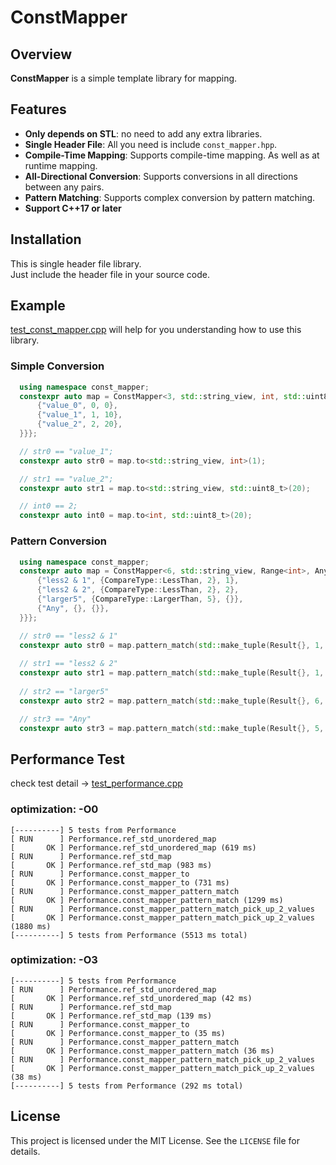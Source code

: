 # ConstMapper
## Overview
**ConstMapper** is a simple template library for mapping. 

## Features

- **Only depends on STL**: no need to add any extra libraries.
- **Single Header File**: All you need is include `const_mapper.hpp`.
- **Compile-Time Mapping**: Supports compile-time mapping. As well as at runtime mapping.
- **All-Directional Conversion**: Supports conversions in all directions between any pairs.
- **Pattern Matching**: Supports complex conversion by pattern matching.
- **Support C++17 or later** 

## Installation

This is single header file library.<br>
Just include the header file in your source code.

## Example

[test_const_mapper.cpp](test/test_const_mapper.cpp) will help for you understanding how to use this library.

### Simple Conversion
```cpp
  using namespace const_mapper;
  constexpr auto map = ConstMapper<3, std::string_view, int, std::uint8_t>{{{
      {"value_0", 0, 0},
      {"value_1", 1, 10},
      {"value_2", 2, 20},
  }}};

  // str0 == "value_1";
  constexpr auto str0 = map.to<std::string_view, int>(1);

  // str1 == "value_2";
  constexpr auto str1 = map.to<std::string_view, std::uint8_t>(20);

  // int0 == 2;
  constexpr auto int0 = map.to<int, std::uint8_t>(20);
```

### Pattern Conversion
```cpp
  using namespace const_mapper;
  constexpr auto map = ConstMapper<6, std::string_view, Range<int>, Anyable<int>>{{{
      {"less2 & 1", {CompareType::LessThan, 2}, 1},
      {"less2 & 2", {CompareType::LessThan, 2}, 2},
      {"larger5", {CompareType::LargerThan, 5}, {}},
      {"Any", {}, {}},
  }}};

  // str0 == "less2 & 1"
  constexpr auto str0 = map.pattern_match(std::make_tuple(Result{}, 1, 1));
  
  // str1 == "less2 & 2"
  constexpr auto str1 = map.pattern_match(std::make_tuple(Result{}, 1, 2));
  
  // str2 == "larger5"
  constexpr auto str2 = map.pattern_match(std::make_tuple(Result{}, 6, -1));

  // str3 == "Any"
  constexpr auto str3 = map.pattern_match(std::make_tuple(Result{}, 5, -1));
```

## Performance Test

check test detail -> [test_performance.cpp](test/test_performance.cpp)


### optimization: -O0
```
[----------] 5 tests from Performance
[ RUN      ] Performance.ref_std_unordered_map
[       OK ] Performance.ref_std_unordered_map (619 ms)
[ RUN      ] Performance.ref_std_map
[       OK ] Performance.ref_std_map (983 ms)
[ RUN      ] Performance.const_mapper_to
[       OK ] Performance.const_mapper_to (731 ms)
[ RUN      ] Performance.const_mapper_pattern_match
[       OK ] Performance.const_mapper_pattern_match (1299 ms)
[ RUN      ] Performance.const_mapper_pattern_match_pick_up_2_values
[       OK ] Performance.const_mapper_pattern_match_pick_up_2_values (1880 ms)
[----------] 5 tests from Performance (5513 ms total)
```

### optimization: -O3
```
[----------] 5 tests from Performance
[ RUN      ] Performance.ref_std_unordered_map
[       OK ] Performance.ref_std_unordered_map (42 ms)
[ RUN      ] Performance.ref_std_map
[       OK ] Performance.ref_std_map (139 ms)
[ RUN      ] Performance.const_mapper_to
[       OK ] Performance.const_mapper_to (35 ms)
[ RUN      ] Performance.const_mapper_pattern_match
[       OK ] Performance.const_mapper_pattern_match (36 ms)
[ RUN      ] Performance.const_mapper_pattern_match_pick_up_2_values
[       OK ] Performance.const_mapper_pattern_match_pick_up_2_values (38 ms)
[----------] 5 tests from Performance (292 ms total)
```

## License

This project is licensed under the MIT License. See the `LICENSE` file for details.
